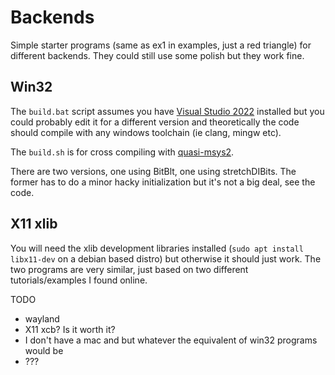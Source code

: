 Backends
========

Simple starter programs (same as ex1 in examples, just a red triangle) for
different backends.  They could still use some polish but they work fine.

## Win32

The `build.bat` script assumes you have
[Visual Studio 2022](https://visualstudio.microsoft.com/vs/compare/) installed
but you could probably edit it for a different version and theoretically the code
should compile with any windows toolchain (ie clang, mingw etc).

The `build.sh` is for cross compiling with
[quasi-msys2](https://github.com/HolyBlackCat/quasi-msys2).

There are two versions, one using BitBlt, one using stretchDIBits. The former
has to do a minor hacky initialization but it's not a big deal, see the code.

## X11 xlib

You will need the xlib development libraries installed (`sudo apt install libx11-dev`
on a debian based distro) but otherwise it should just work. The two programs are
very similar, just based on two different tutorials/examples I found online.

TODO

* wayland
* X11 xcb? Is it worth it?
* I don't have a mac and but whatever the equivalent of win32 programs would be
* ???

